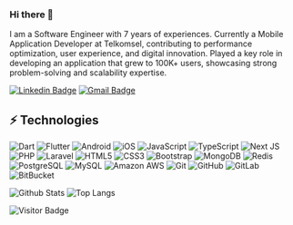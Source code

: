 ### Hi there 👋

I am a Software Engineer with 7 years of experiences. Currently a Mobile Application Developer at Telkomsel, contributing to performance optimization, user experience, and digital innovation. Played a key role in developing an application that grew to 100K+ users, showcasing strong problem-solving and scalability expertise.

[![Linkedin Badge](https://img.shields.io/badge/-nikirahmadiwiharto-blue?style=flat-square&logo=Linkedin&logoColor=white&link=https://www.linkedin.com/in/nikirahmadiwiharto/)](https://www.linkedin.com/in/nikirahmadiwiharto/)
[![Gmail Badge](https://img.shields.io/badge/-nikirahmadiwiharto@gmail.com-c14438?style=flat-square&logo=Gmail&logoColor=white&link=mailto:nikirahmadiwiharto@gmail.com)](mailto:nikirahmadiwiharto@gmail.com)
<!--[![Facebook Badge](https://img.shields.io/badge/rashedul.alam.anik.2-1877F2?style=flat-square&logo=facebook&logoColor=white&link=https://www.facebook.com/rashedul.alam.anik.2/)](https://www.facebook.com/rashedul.alam.anik.2/)-->
<!--[![Medium Badge](https://img.shields.io/badge/rashedul-alam-12100E?style=flat-square&logo=medium&logoColor=white&link=https://rashedul-alam.medium.com/)](https://rashedul-alam.medium.com/)-->


## ⚡ Technologies

<!--badge source: https://github.com/Ileriayo/markdown-badges-->
![Dart](https://img.shields.io/badge/dart-%230175C2.svg?style=flat-square&logo=dart&logoColor=white)
![Flutter](https://img.shields.io/badge/Flutter-%2302569B.svg?style=flat-square&logo=Flutter&logoColor=white)
![Android](https://img.shields.io/badge/Android-3DDC84?style=flat-square&logo=android&logoColor=white)
![iOS](https://img.shields.io/badge/iOS-000000?style=flat-square&logo=ios&logoColor=white)
![JavaScript](https://img.shields.io/badge/-JavaScript-black?style=flat-square&logo=javascript)
![TypeScript](https://img.shields.io/badge/-TypeScript-007ACC?style=flat-square&logo=typescript)
![Next JS](https://img.shields.io/badge/Next-black?style=flat-square&logo=next.js&logoColor=white)
![PHP](https://img.shields.io/badge/php-%23777BB4.svg?style=flat-square&logo=php&logoColor=white)
![Laravel](https://img.shields.io/badge/laravel-%23FF2D20.svg?style=flat-square&logo=laravel&logoColor=white)
![HTML5](https://img.shields.io/badge/-HTML5-E34F26?style=flat-square&logo=html5&logoColor=white)
![CSS3](https://img.shields.io/badge/-CSS3-1572B6?style=flat-square&logo=css3)
![Bootstrap](https://img.shields.io/badge/-Bootstrap-563D7C?style=flat-square&logo=bootstrap)
![MongoDB](https://img.shields.io/badge/-MongoDB-black?style=flat-square&logo=mongodb)
![Redis](https://img.shields.io/badge/-Redis-black?style=flat-square&logo=Redis)
![PostgreSQL](https://img.shields.io/badge/-PostgreSQL-336791?style=flat-square&logo=postgresql)
![MySQL](https://img.shields.io/badge/-MySQL-black?style=flat-square&logo=mysql)
![Amazon AWS](https://img.shields.io/badge/Amazon%20AWS-232F3E?style=flat-square&logo=amazon-aws)
![Git](https://img.shields.io/badge/-Git-black?style=flat-square&logo=git)
![GitHub](https://img.shields.io/badge/-GitHub-181717?style=flat-square&logo=github)
![GitLab](https://img.shields.io/badge/-GitLab-FCA121?style=flat-square&logo=gitlab)
![BitBucket](https://img.shields.io/badge/-BitBucket-darkblue?style=flat-square&logo=bitbucket)

![Github Stats](https://github-readme-stats.vercel.app/api?username=nixuiui&count_private=true&show_icons=true&include_all_commits=true)
![Top Langs](https://github-readme-stats.vercel.app/api/top-langs/?username=nixuiui&hide=TeX&layout=compact)

![Visitor Badge](https://visitor-badge.laobi.icu/badge?page_id=nixuiui.nixuiui)
